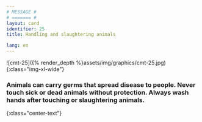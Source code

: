 ```yaml
---
# MESSAGE #
# ======= #
layout: card
identifier: 25
title: Handling and slaughtering animals

lang: en
---
```


![cmt-25]({% render_depth %}assets/img/graphics/cmt-25.jpg){:class="img-xl-wide"}

### Animals can carry germs that spread disease to people. Never touch sick or dead animals without protection. Always wash hands after touching or slaughtering animals.
{:class="center-text"}